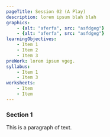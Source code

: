 ```yaml
---
pageTitle: Session 02 (A Play)
description: lorem ipsum blah blah
graphics:
    - {alt: "aferfa", src: "asfdgeg"}
    - {alt: "aferfa", src: "asfdgeg"}
learningObjectives:
    - Item 1
    - Item 2
    - Item 3
preWork: lorem ipsum vgeg.
syllabus:
    - Item 1
    - Item 3
worksheets:
    - Item
    - Item
---
```


### Section 1
This is a paragraph of text.